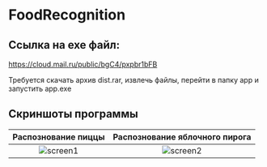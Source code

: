 # FoodRecognition
## Ссылка на exe файл:
https://cloud.mail.ru/public/bgC4/pxpbr1bFB

Требуется скачать архив dist.rar, извлечь файлы, перейти в папку app и запустить app.exe
## Скриншоты программы
Распознование пиццы             |  Распознование яблочного пирога
:-------------------------:|:-------------------------:
![screen1](https://user-images.githubusercontent.com/52213479/119822855-ce78ee80-befc-11eb-8ec2-ee11bb6f7549.png)  |  ![screen2](https://user-images.githubusercontent.com/52213479/119822880-d46ecf80-befc-11eb-9deb-51008d84565e.png)

